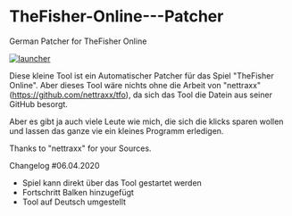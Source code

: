 # TheFisher-Online---Patcher
German Patcher for TheFisher Online


<a href="https://imgbb.com/"><img src="https://i.ibb.co/CJh6qfN/launcher.png" alt="launcher" border="0"></a>


Diese kleine Tool ist ein Automatischer Patcher für das Spiel "TheFisher Online". 
Aber dieses Tool wäre nichts ohne die Arbeit von "nettraxx" (https://github.com/nettraxx/tfo), da sich das Tool die Datein aus seiner GitHub
besorgt.

Aber es gibt ja auch viele Leute wie mich, die sich die klicks sparen wollen und lassen das ganze vie ein kleines Programm erledigen.

Thanks to "nettraxx" for your Sources.

Changelog #06.04.2020

- Spiel kann direkt über das Tool gestartet werden
- Fortschritt Balken hinzugefügt
- Tool auf Deutsch umgestellt


